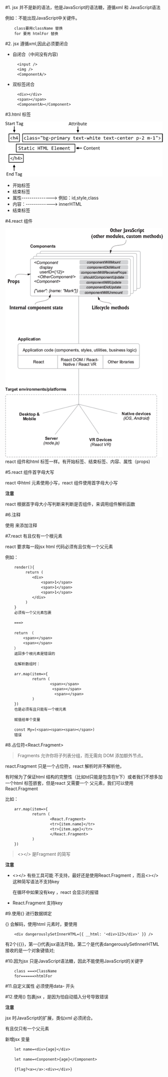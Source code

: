 #1. jsx 并不是新的语法，他是JavaScript的语法糖，遵循xml 和 JavaScript语法

例如：不能出现JavaScript中关键件。

        class要用className 替换
        for 要用 htmlFor 替换

#2. jsx 遵循xml,因此必须要闭合

+ 自闭合（中间没有内容)

        <input />
        <img />
        <ComponentA/>
+ 双标签闭合
  
        <div></div>
        <span></span>
        <ComponentA></Component>

#3.html 标签

![avatar](/assets/htmlElement.png)

+ 开始标签
+ 结束标签
+ 属性---------------> 例如：id,style,class
+ 内容：-------------> innerHTML 
+ 结束标签

#4.react 组件

![avatar](/assets/reactComponent.png)
react 组件和html 标签一样。有开始标签、结束标签、内容、属性（props) 

#5.react 组件首字母大写

react 中html 元素使用小写，react 组件使用首字母大小写

**注意**

react 根据首字母大小写判断来判断是否组件，来调用组件解析函数

#6.注释

使用<!--注释---> 来添加注释

#7.react 有且仅有一个根元素

react 要求每一段jsx html 代码必须有且仅有一个父元素

例如：

        render(){
             return (
                <div>
                    <span>1</span>
                    <span>1</span>
                    <span>1</span>
                </div>
             )   
        }
        必须有一个父元素包裹
        
        ===>

        return （
            <span></span>
            <span></span>
        ）
        返回多个根元素是错误的

        在解析数组时：

        arr.map(item=>{
                return (
                        <span></span>
                         <span></span>
                          <span></span>
                )
        })
        也是必须有且只能有一个根元素

        赋值给单个变量

        const My=(<span><span><span></span>)
        错误


#8.占位符<React.Fragment>

> Fragments 允许你将子列表分组，而无需向 DOM 添加额外节点。

react.Fragment 只是一个占位符，react 解析时并不解析他，

有时候为了保证html 结构的完整性（比如td只能是包含在tr下）或者我们不想多加一个html 标签嵌套，但是react 又需要一个
父元素，我们可以使用React.Fragment 

比如：

        arr.map(item=>{
                return (
                        <React.Fragment>
                        <tr>{item.name}</tr>
                        <tr>{item.age}</tr>
                        </React.Fragment>
                )
        })

> <></> 是Fragment 的简写

**注意**

+ <></> 有些工具可能 不支持，最好还是使用React.Fragment ，而且<></>这种简写语法不支持key 
   
   在循环中如果没有key ，react 会显示的报错
+ React.Fragment 支持key

#9.使用{} 进行数据绑定

{} 会解码，使用html 元素时，要使用

        <div dangerouslySetInnerHTML={{ __html: '<div>123</div>' }} />

有2个{{}}，第一{}代表jsx语法开始，第二个是代表dangerouslySetInnerHTML接收的是一个对象键值对;

#10.因为jsx 只是JavaScript语法糖，因此不能使用JavaScript的关键字

        class ===>ClassName
        for======>htmlFor

#11.自定义属性 必须使用data- 开头

#12.使用() 包裹jsx ，是因为怕自动插入分号导致错误

**注意**

jsx 时JavaScript的扩展，类似xml 必须闭合。

有且仅只有一个父元素

新增jsx 变量

        let name=<div>{age}</div>

        let name=<Conponent>{age}</Component>

        {flag?<a></a>:<div></div>}



